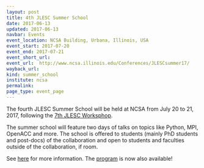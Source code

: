 ```yaml
---
layout: post
title: 4th JLESC Summer School
date: 2017-06-13
updated: 2017-06-13
navbar: Events
event_location: NCSA Building, Urbana, Illinois, USA
event_start: 2017-07-20
event_end: 2017-07-21
event_short_url:
event_url:  http://www.ncsa.illinois.edu/Conferences/JLESCsummer17/
wayback_url:
kind: summer_school
institute: ncsa
permalink:
page_type: event_page
---
```


The fourth JLESC Summer School will be held at NCSA from July 20 to 21, 2017, following the [7th JLESC Worksphop](/events/7th-jlesc-workshop).

The summer school will feature two days of talks on topics like Python, MPI, OpenACC and more.
The school is offered to students (mainly PhD students and post-docs) of the collaboration and open
to students and faculties outside of the collaboration, if room.

See [here](http://www.ncsa.illinois.edu/Conferences/JLESCsummer17/) for more information. The [program](http://www.ncsa.illinois.edu/Conferences/JLESCsummer17/program.html) is now also available!
